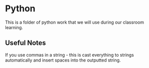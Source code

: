 # Python

This is a folder of python work that we will use during our classroom learning.

## Useful Notes

If you use commas in a string - this is cast everything to strings automatically and insert spaces into the outputted string.
